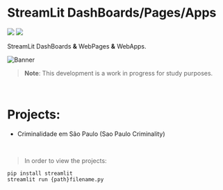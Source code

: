 # StreamLit DashBoards/Pages/Apps

<a href='https://github.com/kauefs'           alt='GitHub'  ><img src='https://img.shields.io/badge/work%20in%20progress-FF103F'                  /></a>
<a href='https://www.linkedin.com/in/kauefs/' alt='LinkedIn'><img src='https://img.shields.io/badge/LinkedIn-0077B5?logo=linkedin&logoColor=white'/></a> 

StreamLit DashBoards **&** WebPages **&** WebApps.

![Banner](img/header.gif)

> **Note**: This development is a work in progress for study purposes.

<br>

# Projects:

* Criminalidade em São Paulo (Sao Paulo Criminality)

<br>

> In order to view the projects:

```shell
pip install streamlit
streamlit run {path}filename.py
```
